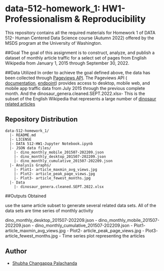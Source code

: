 # data-512-homework_1: HW1- Professionalism &amp; Reproducibility

This repository contains all the required materials for Homework 1 of DATA 512- Human Centered Data Science course (Autumn 2022) offered by the MSDS program at the University of Washington. 

##Goal
The goal of this assignment is to construct, analyze, and publish a dataset of monthly article traffic for a select set of pages from English Wikipedia from January 1, 2015 through September 30, 2022.


##Data Utilized 
In order to achieve the goal defined above, the data has been collected through 
[Pageviews API](https://wikitech.wikimedia.org/wiki/Analytics/AQS/Pageviews). 
The Pageviews API ( [documentation](https://wikitech.wikimedia.org/wiki/Analytics/AQS/Pageviews), [endpoint](https://wikimedia.org/api/rest_v1/#!/Pageviews_data/get_metrics_pageviews_aggregate_project_access_agent_granularity_start_end)) provides access to desktop, mobile web, and mobile app traffic data from July 2015 through the previous complete month.
And the dinosaur_genera.cleaned.SEPT.2022.xlsx- This is the subset of the English Wikipedia that represents a large number of [dinosaur related articles](https://docs.google.com/spreadsheets/d/1zfBNKsuWOFVFTOGK8qnTr2DmHkYK4mAACBKk1sHLt_k/edit?usp=sharing)



## Repository Distribution

```
data-512-homework_1/
  |- README.md
  |- LICENSE
  |- DATA 512-HW1-Jupyter Notebook.ipynb
  |- JSON data files/
    |- dino_monthly_mobile_201507-202209.json
    |- dino_monthly_desktop_201507-202209.json
    |- dino_monthly_cumulative_201507-202209.json
  |- Analysis Graphs/
    |- Plot1- article_maxmin_avg_views.jpg
    |- Plot2- article_peak_page_views.jpg
    |- Plot3- article_fewest_months.jpg
  |- Data
    |- dinosaur_genera.cleaned.SEPT.2022.xlsx
```
   
##Outputs Obtained


use the same article subset to generate several related data sets. All of the data sets are time series of monthly activity


dino_monthly_desktop_201507-202209.json - 
dino_monthly_mobile_201507-202209.json - 
dino_monthly_cumulative_201507-202209.json -
Plot1- article_maxmin_avg_views.jpg -
Plot2- article_peak_page_views.jpg -
Plot3- article_fewest_months.jpg - Time series plot representing the articles






## Author
- [Shubha Changappa Palachanda](https://github.com/shubha8196)
